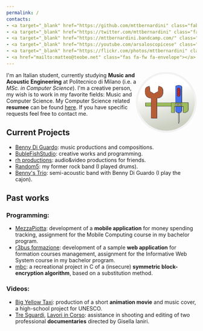 ```yaml
---
permalink: /
contacts:
- <a target="_blank" href="https://github.com/mttbernardini" class="fab fa-fw fa-github"></a>
- <a target="_blank" href="https://twitter.com/mttbernardini" class="fab fa-fw fa-twitter"></a>
- <a target="_blank" href="https://mttbernardini.bandcamp.com/" class="fab fa-fw fa-bandcamp"></a>
- <a target="_blank" href="https://youtube.com/arsaloscopicese" class="fab fa-fw fa-youtube"></a>
- <a target="_blank" href="https://flickr.com/photos/mttbernardini" class="fab fa-fw fa-flickr"></a>
- <a href="mailto:matteo@teobe.net" class="fas fa-fw fa-envelope"></a>
---
```


<style>
.tools-logo {
	display: block;
	border-radius: 50%;
	box-shadow: 0 0 5px #BBB;
	float: right;
	width: 12em;
	padding: 5px;
	shape-outside: circle();
	box-shadow: none;
	background-color: #f2f2f2;
	max-width: 30%;
}
</style>

<img src="assets/img/tools.png" class="tools-logo" title="My universal logo">

I'm an Italian student, currently studying **Music and Acoustic Engineering** at Politecnico di Milano (i.e. a *MSc. in Computer Science*).
I'm a creative person, my wish is to work in my favorite fields: Music and Computer Science.
My Computer Science related **resumee** can be found [here](/cv). If you have specific requests feel free to contact me.


Current Projects
----------------

- [Benny Di Guardo](https://bennydguardo.it): music productions and compositions.
- [BubleFishStudio](https://bubblefish.studio): creative works and programming.
- [rh productions](https://www.youtube.com/playlist?list=PLJW_4sXRt8zcGNZX7oyXOI2-78hkTfcIn): audio&video productions for friends.
- [Random5](https://random5music.it): my former rock band (I played drums).
- [Benny's Trio](https://trio.bennydguardo.it): semi-acoustic band with Benny Di Guardo (I play the cajon).


Past works
----------

### Programming:

- [MezzaPiotta](https://www.youtube.com/watch?v=FLF8M5eMwvg): development of a **mobile application** for money spending tracking, assignment for the Mobile Computing course in my bachelor program.
- [r3bus formazione](https://bitbucket.org/r3bus/formazione): development of a sample **web application** for formation courses management, assignment for the Informative Web System course in my bachelor program.
- [mbc](https://github.com/mttbernardini/mbc): a recreational project in C of a (insecure) **symmetric block-encryption algorithm**, based on a substitution method.

### Videos:

- [Big Yellow Taxi](https://www.youtube.com/watch?v=pzqhckXevK0): production of a short **animation movie** and music cover, a high-school project for UNESCO.
- [Tre Sguardi](https://vimeo.com/70772938), [Lavori in Corso](https://vimeo.com/114587150): assistance in shooting and editing of two professional **documentaries** directed by Gisella Ianiri.
